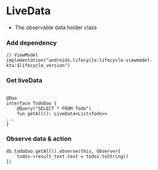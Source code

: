 <h1>LiveData</h1>

+ The observable data holder class



<h3>Add dependency</h3>

`````ko
// ViewModel
implementation("androidx.lifecycle:lifecycle-viewmodel-ktx:$lifecycle_version")
`````





<h3>Get liveData</h3>

`````ko

@Dao
interface TodoDao {
    @Query("SELECT * FROM Todo")
    fun getAll(): LiveData<List<Todo>>
...
}
`````

 



<h3>Observe data & action</h3>

`````ko
db.todoDao.getAll().observe(this, Observer{
	todos->result_text.text = todos.toString()
})

`````

